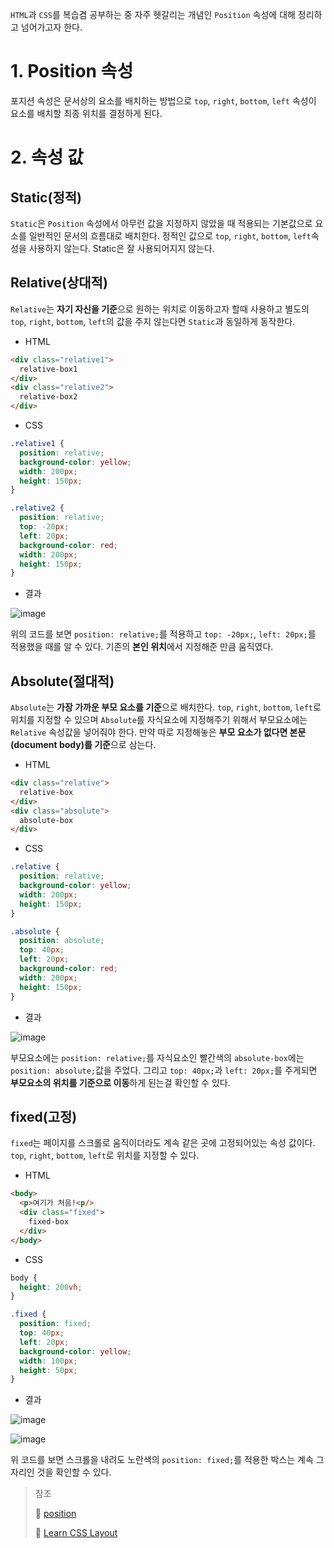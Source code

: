 `HTML`과 `CSS`를 복습겸 공부하는 중 자주 헷갈리는 개념인 `Position` 속성에 대해 정리하고 넘어가고자 한다.

# 1. Position 속성
포지션 속성은 문서상의 요소를 배치하는 방법으로 `top`, `right`, `bottom`, `left` 속성이 요소를 배치할 최종 위치를 결정하게 된다.

# 2. 속성 값
## Static(정적)
`Static`은 `Position` 속성에서 아무런 값을 지정하지 않았을 때 적용되는 기본값으로 요소를 일반적인 문서의 흐름대로 배치한다. 정적인 값으로 `top`, `right`, `bottom`, `left`속성을 사용하지 않는다. Static은 잘 사용되어지지 않는다.

## Relative(상대적)
`Relative`는 **자기 자신을 기준**으로 원하는 위치로 이동하고자 할때 사용하고 별도의 `top`, `right`, `bottom`, `left`의 값을 주지 않는다면 `Static`과 동일하게 동작한다. 

- HTML
```HTML
<div class="relative1">
  relative-box1
</div>
<div class="relative2">
  relative-box2
</div>
```

- CSS
```css
.relative1 {
  position: relative;
  background-color: yellow;
  width: 200px;
  height: 150px;
}

.relative2 {
  position: relative;
  top: -20px;
  left: 20px;
  background-color: red;
  width: 200px;
  height: 150px;
}
```

- 결과

![image](https://user-images.githubusercontent.com/74139727/121281848-8d78d500-c913-11eb-9836-4b44ac151b14.png)


위의 코드를 보면 `position: relative;`를 적용하고 `top: -20px;`, `left: 20px;`를 적용했을 때를 알 수 있다. 기존의 **본인 위치**에서 지정해준 만큼 움직였다.

## Absolute(절대적)
`Absolute`는 **가장 가까운 부모 요소를 기준**으로 배치한다. `top`, `right`, `bottom`, `left`로 위치를 지정할 수 있으며 `Absolute`를 자식요소에 지정해주기 위해서 부모요소에는 `Relative` 속성값을 넣어줘야 한다. 만약 따로 지정해놓은 **부모 요소가 없다면 본문(document body)를 기준**으로 삼는다.


- HTML
```HTML
<div class="relative">
  relative-box
</div>
<div class="absolute">
  absolute-box
</div>
```

- CSS
```css
.relative {
  position: relative;
  background-color: yellow;
  width: 200px;
  height: 150px;
}

.absolute {
  position: absolute;
  top: 40px;
  left: 20px;
  background-color: red;
  width: 200px;
  height: 150px;
}
```

- 결과

![image](https://user-images.githubusercontent.com/74139727/121281991-ce70e980-c913-11eb-9a28-3d776f647c67.png)


부모요소에는 `position: relative;`를 자식요소인 빨간색의 `absolute-box`에는 `position: absolute;`값을 주었다. 그리고 `top: 40px;`과 `left: 20px;`를 주게되면 **부모요소의 위치를 기준으로 이동**하게 된는걸 확인할 수 있다.

## fixed(고정)
`fixed`는 페이지를 스크롤로 움직이더라도 계속 같은 곳에 고정되어있는 속성 값이다. `top`, `right`, `bottom`, `left`로 위치를 지정할 수 있다.


- HTML
```HTML
<body>
  <p>여기가 처음!<p/>
  <div class="fixed">
    fixed-box
  </div>
</body>
```

- CSS
```css
body {
  height: 200vh;
}

.fixed {
  position: fixed;
  top: 40px;
  left: 20px;
  background-color: yellow;
  width: 100px;
  height: 50px;
}
```

- 결과

![image](https://user-images.githubusercontent.com/74139727/121282125-f95b3d80-c913-11eb-8d9e-6ebafcc741b1.png)

![image](https://user-images.githubusercontent.com/74139727/121282169-0415d280-c914-11eb-8be0-ff216ca43b79.png)


위 코드를 보면 스크롤을 내려도 노란색의 `position: fixed;`를 적용한 박스는 계속 그 자리인 것을 확인할 수 있다.


> 참조
> 
>🔗 [position](https://developer.mozilla.org/ko/docs/Web/CSS/position)
>
>🔗 [Learn CSS Layout](https://learnlayout.com/position.html)
